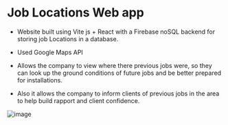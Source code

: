 # Job Locations Web app

- Website built using Vite js + React with a Firebase noSQL backend for storing job Locations in a database.
- Used Google Maps API

- Allows the company to view where there previous jobs were, so they can look up the ground conditions of future jobs and be better prepared for installations.

- Also it allows the company to inform clients of previous jobs in the area to help build rapport and client confidence.


![image](https://github.com/user-attachments/assets/54a496fd-4116-4ea0-8913-bf938a439b5b)
